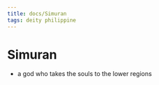 ```yaml
---
title: docs/Simuran
tags: deity philippine
---
```


# Simuran
- a god who takes the souls to the lower regions